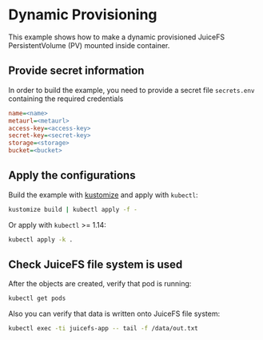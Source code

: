 # Dynamic Provisioning

This example shows how to make a dynamic provisioned JuiceFS PersistentVolume (PV) mounted inside container.

## Provide secret information

In order to build the example, you need to provide a secret file `secrets.env` containing the required credentials

```ini
name=<name>
metaurl=<metaurl>
access-key=<access-key>
secret-key=<secret-key>
storage=<storage>
bucket=<bucket>
```

## Apply the configurations

Build the example with [kustomize](https://github.com/kubernetes-sigs/kustomize) and apply with `kubectl`:

```sh
kustomize build | kubectl apply -f -
```

Or apply with `kubectl` >= 1.14:

```sh
kubectl apply -k .
```

## Check JuiceFS file system is used

After the objects are created, verify that pod is running:

```sh
kubectl get pods
```

Also you can verify that data is written onto JuiceFS file system:

```sh
kubectl exec -ti juicefs-app -- tail -f /data/out.txt
```
